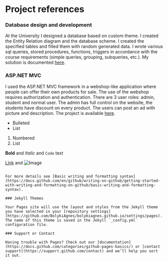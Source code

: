 # Project references


### Database design and development

At the University I designed a database based on custom theme. I created the Entity Relation diagram and the database scheme. I created the specified tables and filled them with random generated data. I wrote various sql queries, stored procedures, functions, triggers in accordance with the course requirements (simple queries, grouping, subqueries, etc.). My solution is documented [here](https://github.com/BolykiAgnes/bolykiagnes.github.io/tree/main/database).


### ASP.NET MVC
I used the ASP.NET MVC framework in a webshop-like application where people can offer their own products for sale. The use of the webshop requires authorization and authentication. There are 3 user roles: admin, student and normal user. The admin has full control on the website, the students have discount on every product. The users can post an ad with picture and description. The project is available [here](https://github.com/BolykiAgnes/bolykiagnes.github.io/tree/main/ASP.NET%20MVC/Hardverapro).

- Bulleted
- List

1. Numbered
2. List

**Bold** and _Italic_ and `Code` text

[Link](url) and ![Image](src)
```

For more details see [Basic writing and formatting syntax](https://docs.github.com/en/github/writing-on-github/getting-started-with-writing-and-formatting-on-github/basic-writing-and-formatting-syntax).

### Jekyll Themes

Your Pages site will use the layout and styles from the Jekyll theme you have selected in your [repository settings](https://github.com/BolykiAgnes/bolykiagnes.github.io/settings/pages). The name of this theme is saved in the Jekyll `_config.yml` configuration file.

### Support or Contact

Having trouble with Pages? Check out our [documentation](https://docs.github.com/categories/github-pages-basics/) or [contact support](https://support.github.com/contact) and we’ll help you sort it out.

